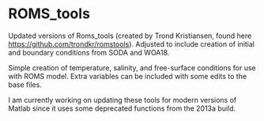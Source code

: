 # ROMS_tools
Updated versions of Roms_tools (created by Trond Kristiansen, found here https://github.com/trondkr/romstools). Adjusted to include creation of initial and boundary conditions from SODA and WOA18. 

Simple creation of temperature, salinity, and free-surface conditions for use with ROMS model. Extra variables can be included with some edits to the base files. 

I am currently working on updating these tools for modern versions of Matlab since it uses some deprecated functions from the 2013a build.
